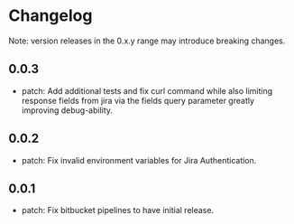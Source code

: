 # Changelog
Note: version releases in the 0.x.y range may introduce breaking changes.

## 0.0.3

- patch: Add additional tests and fix curl command while also limiting response fields from jira via the fields query parameter greatly improving debug-ability.

## 0.0.2

- patch: Fix invalid environment variables for Jira Authentication.

## 0.0.1

- patch: Fix bitbucket pipelines to have initial release.

